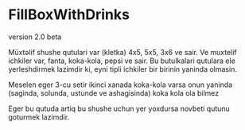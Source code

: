 FillBoxWithDrinks
=================

version 2.0 beta

Müxtəlif shushe qutulari var (kletka) 4x5, 5x5, 3x6 ve sair. Ve muxtelif ichkiler var, fanta, koka-kola, pepsi ve sair.
Bu butulkalari qutulara ele yerleshdirmek lazimdir ki, eyni tipli ichkiler bir birinin yaninda olmasin.
 
Meselen eger 3-cu setir ikinci xanada koka-kola varsa onun yaninda (saginda, solunda, ustunde ve ashagisinda) koka kola ola bilmez
 
Eger bu qutuda artiq bu shushe uchun yer yoxdursa novbeti qutunu goturmek lazimdir.
 
